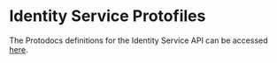 # Identity Service Protofiles

The Protodocs definitions for the Identity Service API can be accessed [here](https://github.com/agntcy/identity-service/tree/main/docs/protodocs/agntcy/identity/service).